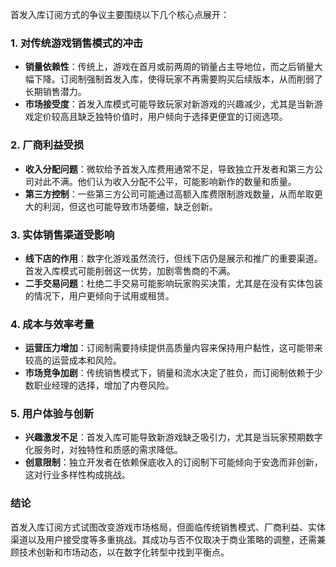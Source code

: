 首发入库订阅方式的争议主要围绕以下几个核心点展开：

### 1. **对传统游戏销售模式的冲击**
   - **销量依赖性**：传统上，游戏在首月或前两周的销量占主导地位，而之后销量大幅下降。订阅制强制首发入库，使得玩家不再需要购买后续版本，从而削弱了长期销售潜力。
   - **市场接受度**：首发入库模式可能导致玩家对新游戏的兴趣减少，尤其是当新游戏定价较高且缺乏独特价值时，用户倾向于选择更便宜的订阅选项。

### 2. **厂商利益受损**
   - **收入分配问题**：微软给予首发入库费用通常不足，导致独立开发者和第三方公司对此不满。他们认为收入分配不公平，可能影响新作的数量和质量。
   - **第三方控制**：一些第三方公司可能通过高额入库费限制游戏数量，从而牟取更大的利润，但这也可能导致市场萎缩，缺乏创新。

### 3. **实体销售渠道受影响**
   - **线下店的作用**：数字化游戏虽然流行，但线下店仍是展示和推广的重要渠道。首发入库模式可能削弱这一优势，加剧零售商的不满。
   - **二手交易问题**：杜绝二手交易可能影响玩家购买决策，尤其是在没有实体包装的情况下，用户更倾向于试用或租赁。

### 4. **成本与效率考量**
   - **运营压力增加**：订阅制需要持续提供高质量内容来保持用户黏性，这可能带来较高的运营成本和风险。
   - **市场竞争加剧**：传统销售模式下，销量和流水决定了胜负，而订阅制依赖于少数职业经理的选择，增加了内卷风险。

### 5. **用户体验与创新**
   - **兴趣激发不足**：首发入库可能导致新游戏缺乏吸引力，尤其是当玩家预期数字化服务时，对独特性和质感的需求降低。
   - **创意限制**：独立开发者在依赖保底收入的订阅制下可能倾向于安逸而非创新，这对行业多样性构成挑战。

### 结论
首发入库订阅方式试图改变游戏市场格局，但面临传统销售模式、厂商利益、实体渠道以及用户接受度等多重挑战。其成功与否不仅取决于商业策略的调整，还需兼顾技术创新和市场动态，以在数字化转型中找到平衡点。